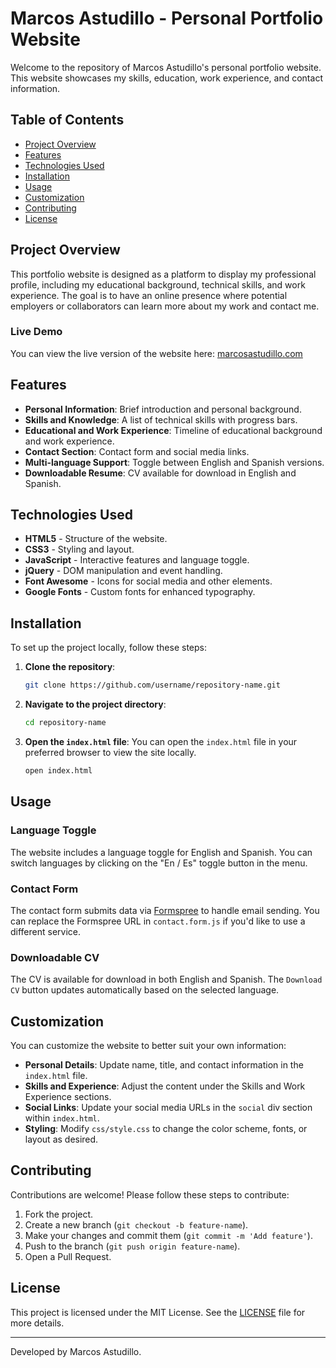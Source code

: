 
# Marcos Astudillo - Personal Portfolio Website

Welcome to the repository of Marcos Astudillo's personal portfolio website. This website showcases my skills, education, work experience, and contact information.

## Table of Contents

- [Project Overview](#project-overview)
- [Features](#features)
- [Technologies Used](#technologies-used)
- [Installation](#installation)
- [Usage](#usage)
- [Customization](#customization)
- [Contributing](#contributing)
- [License](#license)

## Project Overview

This portfolio website is designed as a platform to display my professional profile, including my educational background, technical skills, and work experience. The goal is to have an online presence where potential employers or collaborators can learn more about my work and contact me.

### Live Demo

You can view the live version of the website here: [marcosastudillo.com](https://www.marcosastudillo.com)

## Features

- **Personal Information**: Brief introduction and personal background.
- **Skills and Knowledge**: A list of technical skills with progress bars.
- **Educational and Work Experience**: Timeline of educational background and work experience.
- **Contact Section**: Contact form and social media links.
- **Multi-language Support**: Toggle between English and Spanish versions.
- **Downloadable Resume**: CV available for download in English and Spanish.

## Technologies Used

- **HTML5** - Structure of the website.
- **CSS3** - Styling and layout.
- **JavaScript** - Interactive features and language toggle.
- **jQuery** - DOM manipulation and event handling.
- **Font Awesome** - Icons for social media and other elements.
- **Google Fonts** - Custom fonts for enhanced typography.

## Installation

To set up the project locally, follow these steps:

1. **Clone the repository**:
   ```bash
   git clone https://github.com/username/repository-name.git
   ```
   
2. **Navigate to the project directory**:
   ```bash
   cd repository-name
   ```
   
3. **Open the `index.html` file**:
   You can open the `index.html` file in your preferred browser to view the site locally.

   ```bash
   open index.html
   ```

## Usage

### Language Toggle
The website includes a language toggle for English and Spanish. You can switch languages by clicking on the "En / Es" toggle button in the menu.

### Contact Form
The contact form submits data via [Formspree](https://formspree.io/) to handle email sending. You can replace the Formspree URL in `contact.form.js` if you'd like to use a different service.

### Downloadable CV
The CV is available for download in both English and Spanish. The `Download CV` button updates automatically based on the selected language.

## Customization

You can customize the website to better suit your own information:

- **Personal Details**: Update name, title, and contact information in the `index.html` file.
- **Skills and Experience**: Adjust the content under the Skills and Work Experience sections.
- **Social Links**: Update your social media URLs in the `social` div section within `index.html`.
- **Styling**: Modify `css/style.css` to change the color scheme, fonts, or layout as desired.

## Contributing

Contributions are welcome! Please follow these steps to contribute:

1. Fork the project.
2. Create a new branch (`git checkout -b feature-name`).
3. Make your changes and commit them (`git commit -m 'Add feature'`).
4. Push to the branch (`git push origin feature-name`).
5. Open a Pull Request.

## License

This project is licensed under the MIT License. See the [LICENSE](License) file for more details.

---

Developed by Marcos Astudillo.
